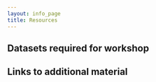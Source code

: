 ```yaml
---
layout: info_page
title: Resources
---
```


## Datasets required for workshop

## Links to additional material
